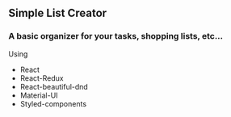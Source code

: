 ## Simple List Creator
### A basic organizer for your tasks, shopping lists, etc...

Using
* React
* React-Redux
* React-beautiful-dnd
* Material-UI
* Styled-components